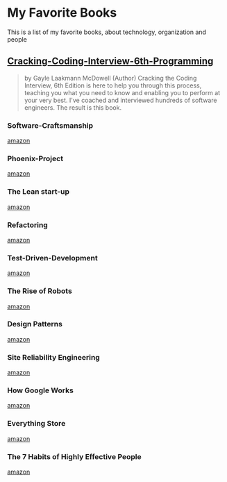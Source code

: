# My Favorite Books
This is a list of my favorite books, about technology, organization and people 

## [Cracking-Coding-Interview-6th-Programming](https://www.amazon.com/Cracking-Coding-Interview-6th-Programming/dp/0984782850)
> by Gayle Laakmann McDowell  (Author)
Cracking the Coding Interview, 6th Edition is here to help you through this process, teaching you what you need to know and enabling you to perform at your very best. I've coached and interviewed hundreds of software engineers. The result is this book.

 
### Software-Craftsmanship
[amazon](https://www.amazon.com/Software-Craftsmanship-Imperative-McBreen-Aug-2001/dp/B00L6JZAT0)
 
### Phoenix-Project 
[amazon](https://www.amazon.com/Phoenix-Project-DevOps-Helping-Business/dp/0988262592)
 
### The Lean start-up 
[amazon](https://www.amazon.com/Lean-start-up-Eric-Ries/dp/2744065080)
 
### Refactoring 
[amazon](https://www.amazon.com/Refactoring-Improving-Existing-William-Hardcover/dp/B00M0OKW4S)
 
### Test-Driven-Development
[amazon](https://www.amazon.com/Test-Driven-Development-Example-Paperback/dp/B00GOH8K2S)
 
### The Rise of Robots 
[amazon](https://www.amazon.com/Rise-Robots-Technology-Threat-Jobless/dp/0465059996)
 
### Design Patterns 
[amazon](https://www.amazon.com/Design-Patterns-Elements-Reusable-Object-Oriented/dp/0201633612)

### Site Reliability Engineering
[amazon](https://www.amazon.com/Site-Reliability-Engineering-Production-Systems/dp/149192912X)

### How Google Works
[amazon](https://www.amazon.com/How-Google-Works-Eric-Schmidt/dp/1455582344)
 
### Everything Store
[amazon](https://www.amazon.com/Everything-Store-Jeff-Bezos-Amazon/dp/0552167835)
 
### The 7 Habits of Highly Effective People 
[amazon](https://www.amazon.com/Habits-Highly-Effective-People-Powerful/dp/1451639619)
 
 

